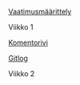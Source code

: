[Vaatimusmäärittely](https://github.com/sansilla/ot-harjoitustyo/blob/master/dokumentaatio/vaatimusmaarittely.md)

Viikko 1

[Komentorivi](https://github.com/sansilla/ot-harjoitustyo/blob/master/laskarit/viikko1/komentorivi.txt)

[Gitlog](https://github.com/sansilla/ot-harjoitustyo/blob/master/laskarit/viikko1/gitlog.txt)

Viikko 2

